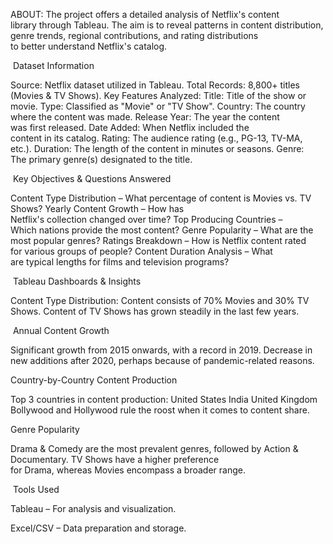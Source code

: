 ABOUT:
The project offers a detailed analysis of Netflix's content library through Tableau. The aim is to reveal patterns in content distribution, genre trends, regional contributions, and rating distributions to better understand Netflix's catalog.

 Dataset Information

Source: Netflix dataset utilized in Tableau.
Total Records: 8,800+ titles (Movies & TV Shows).
Key Features Analyzed:
Title: Title of the show or movie.
Type: Classified as "Movie" or "TV Show".
Country: The country where the content was made.
Release Year: The year the content was first released.
Date Added: When Netflix included the content in its catalog.
Rating: The audience rating (e.g., PG-13, TV-MA, etc.).
Duration: The length of the content in minutes or seasons.
Genre: The primary genre(s) designated to the title.

 Key Objectives & Questions Answered

Content Type Distribution – What percentage of content is Movies vs. TV Shows?
Yearly Content Growth – How has Netflix's collection changed over time?
Top Producing Countries – Which nations provide the most content?
Genre Popularity – What are the most popular genres?
Ratings Breakdown – How is Netflix content rated for various groups of people?
Content Duration Analysis – What are typical lengths for films and television programs?

 Tableau Dashboards & Insights

 Content Type Distribution:
Content consists of 70% Movies and 30% TV Shows.
Content of TV Shows has grown steadily in the last few years.
 
 Annual Content Growth

Significant growth from 2015 onwards, with a record in 2019.
Decrease in new additions after 2020, perhaps because of pandemic-related reasons.

 Country-by-Country Content Production

Top 3 countries in content production:
United States
India
United Kingdom
Bollywood and Hollywood rule the roost when it comes to content share.

 Genre Popularity

Drama & Comedy are the most prevalent genres, followed by Action & Documentary.
TV Shows have a higher preference for Drama, whereas Movies encompass a broader range.

 Tools Used

Tableau – For analysis and visualization.

Excel/CSV – Data preparation and storage.


